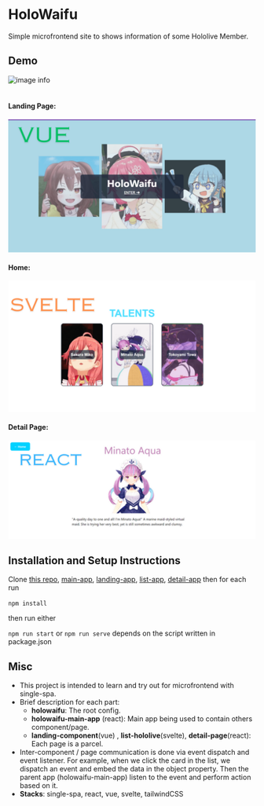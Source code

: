 # HoloWaifu

Simple microfrontend site to shows information of some Hololive Member.

## Demo

![image info](./demo/demo.gif)
<br />
<br />

#### Landing Page:

![image info](./demo/landing-page-VUE.PNG)

#### Home:

![image info](./demo/talent-page-SVELTE.PNG)

#### Detail Page:

![image info](./demo/detail-page-REACT.PNG)

## Installation and Setup Instructions

Clone [this repo](https://github.com/mune-kyun/exp-microfe-holowaifu), [main-app](https://github.com/mune-kyun/exp-microfe-holowaifu-main-app), [landing-app](https://github.com/mune-kyun/exp-microfe-landing-component), [list-app](https://github.com/mune-kyun/exp-microfe-list-hololive), [detail-app](https://github.com/mune-kyun/exp-microfe-detail-page) then for each run

`npm install`

then run either

`npm run start` or `npm run serve` depends on the script written in package.json

## Misc

- This project is intended to learn and try out for microfrontend with single-spa.
- Brief description for each part:
  - **holowaifu**: The root config.
  - **holowaifu-main-app** (react): Main app being used to contain others component/page.
  - **landing-component**(vue)
    , **list-hololive**(svelte), **detail-page**(react): Each page is a parcel.
- Inter-component / page communication is done via event dispatch and event listener. For example, when we click the card in the list, we dispatch an event and embed the data in the object property. Then the parent app (holowaifu-main-app) listen to the event and perform action based on it.
- **Stacks**: single-spa, react, vue, svelte, tailwindCSS
